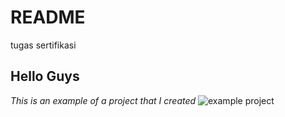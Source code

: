# README
tugas sertifikasi
## Hello Guys

*This is an example of a project that I created*
![example project](url)
